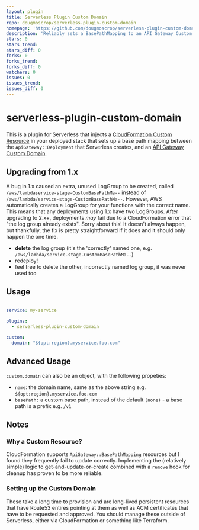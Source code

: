 ```yaml
---
layout: plugin
title: Serverless Plugin Custom Domain
repo: dougmoscrop/serverless-plugin-custom-domain
homepage: 'https://github.com/dougmoscrop/serverless-plugin-custom-domain'
description: 'Reliably sets a BasePathMapping to an API Gateway Custom Domain'
stars: 0
stars_trend: 
stars_diff: 0
forks: 0
forks_trend: 
forks_diff: 0
watchers: 0
issues: 0
issues_trend: 
issues_diff: 0
---
```



# serverless-plugin-custom-domain

This is a plugin for Serverless that injects a [CloudFormation Custom Resource](http://docs.aws.amazon.com/AWSCloudFormation/latest/UserGuide/template-custom-resources.html) in your deployed stack that sets up a base path mapping between the `ApiGateway::Deployment` that Serverless creates, and an [API Gateway Custom Domain](http://docs.aws.amazon.com/apigateway/latest/developerguide/how-to-custom-domains.html).

## Upgrading from 1.x

A bug in 1.x caused an extra, unused LogGroup to be created, called `/aws/lambdaservice-stage-CustomBasePathMa--` instead of `/aws/lambda/service-stage-CustomBasePathMa--`. However, AWS automatically creates a LogGroup for your functions with the correct name. This means that any deployments using 1.x have two LogGroups. After upgrading to 2.x+, deployments *may* fail due to a CloudFormation error that "the log group already exists". Sorry about this! It doesn't always happen, but thankfully, the fix is pretty straightforward if it does and it should only happen the one time.

- **delete** the log group (it's the 'correctly' named one, e.g. `/aws/lambda/service-stage-CustomBasePathMa--`)
- redeploy!
- feel free to delete the other, incorrectly named log group, it was never used too

## Usage

```yaml

service: my-service

plugins:
  - serverless-plugin-custom-domain

custom:
  domain: "${opt:region}.myservice.foo.com"
```

## Advanced Usage

`custom.domain` can also be an object, with the following propeties:

- `name`: the domain name, same as the above string e.g. `${opt:region}.myservice.foo.com`
- `basePath:` a custom base path, instead of the default `(none)` - a base path is a prefix e.g. `/v1`

## Notes

### Why a Custom Resource?

CloudFormation supports `ApiGateway::BasePathMapping` resources but I found they frequently fail to update correctly. Implementing the (relatively simple) logic to get-and-update-or-create combined with a `remove` hook for cleanup has proven to be more reliable.

### Setting up the Custom Domain

These take a long time to provision and are long-lived persistent resources that have Route53 entires pointing at them as well as ACM certificates that have to be requested and approved. You should manage these outside of Serverless, either via CloudFormation or something like Terraform.
